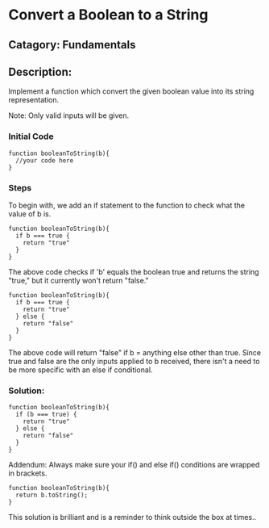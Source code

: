 # Convert a Boolean to a String

## Catagory: Fundamentals

## Description:

Implement a function which convert the given boolean value into its string representation.

Note: Only valid inputs will be given.

### Initial Code

```
function booleanToString(b){
  //your code here
}
```

### Steps

To begin with, we add an if statement to the function to check what the value of b is.

```
function booleanToString(b){
  if b === true {
    return "true"
  }
}

```

The above code checks if 'b' equals the boolean true and returns the string "true," but it currently won't return "false."

```
function booleanToString(b){
  if b === true {
    return "true"
  } else {
    return "false"
  }
}
```

The above code will return "false" if b = anything else other than true. Since true and false are the only inputs applied to b received, there isn't a need to be more specific with an else if conditional.

### Solution:

```
function booleanToString(b){
  if (b === true) {
    return "true"
  } else {
    return "false"
  }
}
```

Addendum: Always make sure your if() and else if() conditions are wrapped in brackets.

```
function booleanToString(b){
  return b.toString();
}
```

This solution is brilliant and is a reminder to think outside the box at times..
